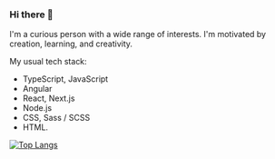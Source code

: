 ### Hi there 👋

I'm a curious person with a wide range of interests. I'm motivated by creation, learning, and creativity.

My usual tech stack:
- TypeScript, JavaScript
- Angular
- React, Next.js
- Node.js
- CSS, Sass / SCSS
- HTML.

[![Top Langs](https://github-readme-stats.vercel.app/api/top-langs/?username=krondorl&layout=compact&hide=html,css,PHP,scss)](https://github.com/anuraghazra/github-readme-stats)
